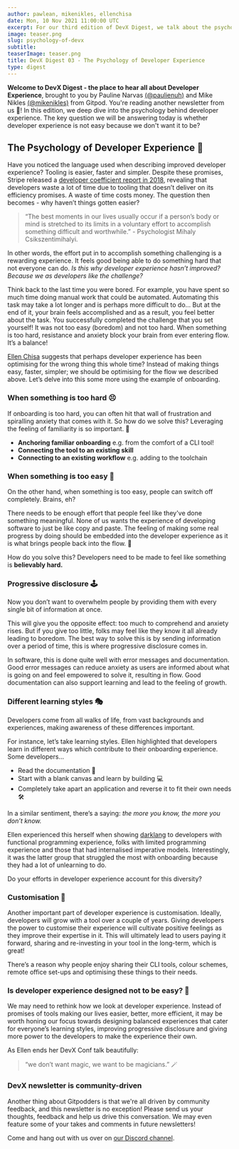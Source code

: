 ```yaml
---
author: pawlean, mikenikles, ellenchisa
date: Mon, 10 Nov 2021 11:00:00 UTC
excerpt: For our third edition of DevX Digest, we talk about the psychology behind developer experience.
image: teaser.png
slug: psychology-of-devx
subtitle:
teaserImage: teaser.png
title: DevX Digest 03 - The Psychology of Developer Experience
type: digest
---
```


<script context="module">
  export const prerender = true;
</script>

**Welcome to DevX Digest - the place to hear all about Developer Experience**, brought to you by Pauline Narvas [(@paulienuh)](https://twitter.com/paulienuh) and Mike Nikles [(@mikenikles)](https://twitter.com/mikenikles) from Gitpod. You're reading another newsletter from us 🎉! In this edition, we deep dive into the psychology behind developer experience. The key question we will be answering today is whether developer experience is not easy because we don't want it to be?

## The Psychology of Developer Experience 🧠

Have you noticed the language used when describing improved developer experience? Tooling is easier, faster and simpler. Despite these promises, Stripe released a [developer coefficient report in 2018](https://stripe.com/files/reports/the-developer-coefficient.pdf), revealing that developers waste a lot of time due to tooling that doesn’t deliver on its efficiency promises. A waste of time costs money. The question then becomes - why haven’t things gotten easier?

> “The best moments in our lives usually occur if a person’s body or mind is stretched to its limits in a voluntary effort to accomplish something difficult and worthwhile.” - Psychologist Mihaly Csikszentimihalyi.

In other words, the effort put in to accomplish something challenging is a rewarding experience. It feels good being able to do something hard that not everyone can do. _Is this why developer experience hasn’t improved? Because we as developers like the challenge?_

Think back to the last time you were bored. For example, you have spent so much time doing manual work that could be automated. Automating this task may take a lot longer and is perhaps more difficult to do… But at the end of it, your brain feels accomplished and as a result, you feel better about the task. You successfully completed the challenge that you set yourself! It was not too easy (boredom) and not too hard. When something is too hard, resistance and anxiety block your brain from ever entering flow. It’s a balance!

[Ellen Chisa](https://www.youtube.com/watch?v=nPO4QL0Q85s&list=PL3TSF5whlprUTnpP9drAl-knNUnPqKrui&index=4&t=179s) suggests that perhaps developer experience has been optimising for the wrong thing this whole time? Instead of making things easy, faster, simpler; we should be optimising for the flow we described above. Let’s delve into this some more using the example of onboarding.

### When something is too hard 😣

If onboarding is too hard, you can often hit that wall of frustration and spiralling anxiety that comes with it. So how do we solve this? Leveraging the feeling of familiarity is so important. 🎯

- **Anchoring familiar onboarding** e.g. from the comfort of a CLI tool!
- **Connecting the tool to an existing skill**
- **Connecting to an existing workflow** e.g. adding to the toolchain

### When something is too easy 🥱

On the other hand, when something is too easy, people can switch off completely. Brains, eh?

There needs to be enough effort that people feel like they've done something meaningful. None of us wants the experience of developing software to just be like copy and paste. The feeling of making some real progress by doing should be embedded into the developer experience as it is what brings people back into the flow. 🧠

How do you solve this? Developers need to be made to feel like something is **believably hard.**

### Progressive disclosure 🕹

Now you don’t want to overwhelm people by providing them with every single bit of information at once.

This will give you the opposite effect: too much to comprehend and anxiety rises. But if you give too little, folks may feel like they know it all already leading to boredom. The best way to solve this is by sending information over a period of time, this is where progressive disclosure comes in.

In software, this is done quite well with error messages and documentation. Good error messages can reduce anxiety as users are informed about what is going on and feel empowered to solve it, resulting in flow. Good documentation can also support learning and lead to the feeling of growth.

### Different learning styles 🎭

Developers come from all walks of life, from vast backgrounds and experiences, making awareness of these differences important.

For instance, let’s take learning styles. Ellen highlighted that developers learn in different ways which contribute to their onboarding experience. Some developers...

- Read the documentation 📖
- Start with a blank canvas and learn by building 💻
- Completely take apart an application and reverse it to fit their own needs 🛠

In a similar sentiment, there’s a saying: _the more you know, the more you don’t know._

Ellen experienced this herself when showing [darklang](https://darklang.com/) to developers with functional programming experience, folks with limited programming experience and those that had internalised imperative models. Interestingly, it was the latter group that struggled the most with onboarding because they had a lot of unlearning to do.

Do your efforts in developer experience account for this diversity?

### Customisation 🎨

Another important part of developer experience is customisation. Ideally, developers will grow with a tool over a couple of years. Giving developers the power to customise their experience will cultivate positive feelings as they improve their expertise in it. This will ultimately lead to users paying it forward, sharing and re-investing in your tool in the long-term, which is great!

There’s a reason why people enjoy sharing their CLI tools, colour schemes, remote office set-ups and optimising these things to their needs.

### Is developer experience designed not to be easy? 🎩

We may need to rethink how we look at developer experience. Instead of promises of tools making our lives easier, better, more efficient, it may be worth honing our focus towards designing balanced experiences that cater for everyone’s learning styles, improving progressive disclosure and giving more power to the developers to make the experience their own.

As Ellen ends her DevX Conf talk beautifully:

> “we don’t want magic, we want to be magicians.” 🪄

### DevX newsletter is community-driven

Another thing about Gitpodders is that we're all driven by community feedback, and this newsletter is no exception! Please send us your thoughts, feedback and help us drive this conversation. We may even feature some of your takes and comments in future newsletters!

Come and hang out with us over on [our Discord channel](https://gitpod.io/chat).
